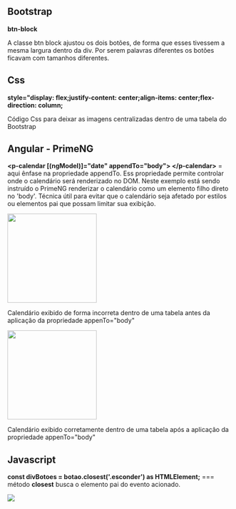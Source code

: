 

<h2>Bootstrap</h2>

<p><strong>btn-block</strong></p>
<p>A classe btn block ajustou os dois botões, de forma que esses tivessem a mesma largura dentro da div. Por serem palavras diferentes os botões ficavam com tamanhos diferentes.</p>

<h2>Css</h2>
<p><strong>style="display: flex;justify-content: center;align-items: center;flex-direction: column;</strong></p>
<p>Código Css para deixar as imagens centralizadas dentro de uma tabela do <emph>Bootstrap</emph></p>


<h2>Angular - PrimeNG</h2>

<p><strong> 
&lt;p-calendar [(ngModel)]="date" appendTo="body"&gt; &lt;/p-calendar></strong>
= aqui ênfase na propriedade appendTo. Ess propriedade permite controlar onde o calendário será renderizado no DOM. Neste exemplo está sendo instruído o PrimeNG renderizar o calendário como um elemento filho direto no 'body'. Técnica útil para evitar que o calendário seja afetado por estilos ou elementos pai que possam limitar sua exibição.</p>

<img src="https://github.com/diogopaza/Estudos-Exemplos-Css-Bootstrap-e-Angular/blob/main/imagens/calendario-errado.png" width="200px" />
<p>Calendário exibido de forma incorreta dentro de uma tabela antes da aplicação da propriedade appenTo="body"</p>

<img src="https://github.com/diogopaza/Estudos-Exemplos-Css-Bootstrap-e-Angular/blob/main/imagens/calendario-correta-new.png" width="200px" />
<p>Calendário exibido corretamente dentro de uma tabela após a aplicação da propriedade appenTo="body"</p>

<h2>Javascript</h2>
<p><strong>const divBotoes = botao.closest('.esconder') as HTMLElement;</strong> === método <strong>closest</strong> busca o elemento pai do evento acionado.</p>
<img src="https://github.com/diogopaza/Estudos-Exemplos-Css-Bootstrap-e-Angular/blob/main/imagens/closest.png">




